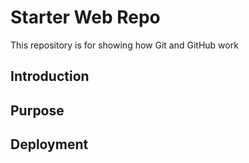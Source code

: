 # Starter Web Repo

This repository is for showing how Git and GitHub work

## Introduction

## Purpose

## Deployment